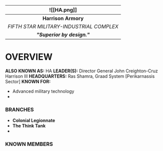 
|               ![[HA.png]]                |
| :--------------------------------------: |
|           **Harrison Armory**            |
| *FIFTH STAR MILITARY-INDUSTRIAL COMPLEX* |
|       ***"Superior by design."***        |
# **OVERVIEW**
**ALSO KNOWN AS:** HA
**LEADER(S):** Director General John Creighton-Cruz Harrison III
**HEADQUARTERS:** Ras Shamra,  Graad System [Perikarnassis Sector]
**KNOWN FOR:**
- Advanced military technology
- 


### **BRANCHES**
- **Colonial Legionnate**
- **The Think Tank**
- 

### **KNOWN MEMBERS**


